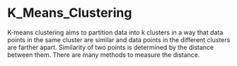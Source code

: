 # K_Means_Clustering
K-means clustering aims to partition data into k clusters in a way that data points in the same cluster are similar and data points in the different clusters are farther apart. Similarity of two points is determined by the distance between them. There are many methods to measure the distance.
